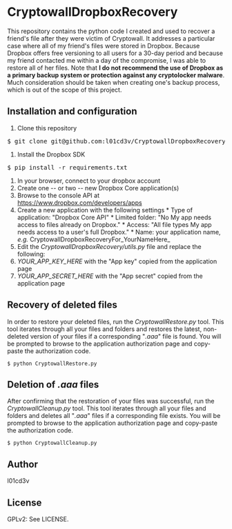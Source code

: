 CryptowallDropboxRecovery
=========================

This repository contains the python code I created and used to recover a friend's file after they were victim of Cryptowall. It addresses a particular case where all of my friend's files were stored in Dropbox. Because Dropbox offers free versioning to all users for a 30-day period and because my friend contacted me within a day of the compromise, I was able to restore all of her files. Note that **I do not recommend the use of Dropbox as a primary backup system or protection against any cryptolocker malware**. Much consideration should be taken when creating one's backup process, which is out of the scope of this project.

## Installation and configuration

1. Clone this repository
<pre>$ git clone git@github.com:l01cd3v/CryptowallDropboxRecovery.git</pre>
1. Install the Dropbox SDK
<pre>$ pip install -r requirements.txt</pre>
1. In your browser, connect to your dropbox account
1. Create one -- or two -- new Dropbox Core application(s)
  1. Browse to the console API at https://www.dropbox.com/developers/apps
  1. Create a new application with the following settings
    * Type of application: "Dropbox Core API"
    * Limited folder: "No My app needs access to files already on Dropbox."
    * Access: "All file types My app needs access to a user's full Dropbox."
    * Name: your application name, _e.g._ CryptowallDropboxRecoveryFor_YourNameHere_
1. Edit the _CryptowallDropboxRecovery/utils.py_ file and replace the following:
  1. _YOUR\_APP\_KEY\_HERE_ with the "App key" copied from the application page
  1. _YOUR\_APP\_SECRET\_HERE_ with the "App secret" copied from the application page

## Recovery of deleted files

In order to restore your deleted files, run the _CryptowallRestore.py_ tool. This tool iterates through all your files and folders and restores the latest, non-deleted version of your files if a corresponding "_.aaa_" file is found. You will be prompted to browse to the application authorization page and copy-paste the authorization code.

    $ python CryptowallRestore.py

## Deletion of _.aaa_ files

After confirming that the restoration of your files was successful, run the _CryptowallCleanup.py_ tool. This tool iterates through all your files and folders and deletes all "_.aaa_" files if a corresponding file exists. You will be prompted to browse to the application authorization page and copy-paste the authorization code.

    $ python CryptowallCleanup.py

## Author

l01cd3v

## License

GPLv2: See LICENSE.
